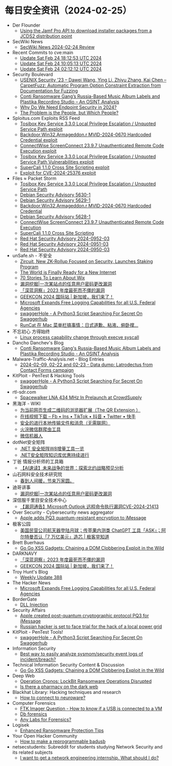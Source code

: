 # 每日安全资讯（2024-02-25）

- Der Flounder
  - [Using the Jamf Pro API to download installer packages from a JCDS2 distribution point](https://derflounder.wordpress.com/2024/02/24/using-the-jamf-pro-api-to-download-installer-packages-from-a-jcds2-distribution-point/)
- SecWiki News
  - [SecWiki News 2024-02-24 Review](http://www.sec-wiki.com/?2024-02-24)
- Recent Commits to cve:main
  - [Update Sat Feb 24 18:12:53 UTC 2024](https://github.com/trickest/cve/commit/cef375b2f6c560dff408351dd0f3f57c87937324)
  - [Update Sat Feb 24 10:05:13 UTC 2024](https://github.com/trickest/cve/commit/689f77035e9d63ca1938ddb6728a1be18e8eb876)
  - [Update Sat Feb 24 02:12:12 UTC 2024](https://github.com/trickest/cve/commit/13cc05e820e38b440522a4fda7cc060b3158fab8)
- Security Boulevard
  - [USENIX Security ’23 – Dawei Wang, Ying Li, Zhiyu Zhang, Kai Chen – CarpetFuzz: Automatic Program Option Constraint Extraction from Documentation for Fuzzing](https://securityboulevard.com/2024/02/usenix-security-23-dawei-wang-ying-li-zhiyu-zhang-kai-chen-carpetfuzz-automatic-program-option-constraint-extraction-from-documentation-for-fuzzing/)
  - [Conti Ransomware Gang’s Russia-Based Music Album Labels and Plastika Recording Studio – An OSINT Analysis](https://securityboulevard.com/2024/02/conti-ransomware-gangs-russia-based-music-album-labels-and-plastika-recording-studio-an-osint-analysis/)
  - [Why Do We Need Endpoint Security in 2024?](https://securityboulevard.com/2024/02/why-do-we-need-endpoint-security-in-2024/)
  - [The Problem is the People, but Which People?](https://securityboulevard.com/2024/02/the-problem-is-the-people-but-which-people/)
- Sploitus.com Exploits RSS Feed
  - [Tosibox Key Service 3.3.0 Local Privilege Escalation / Unquoted Service Path exploit](https://sploitus.com/exploit?id=PACKETSTORM:177260&utm_source=rss&utm_medium=rss)
  - [Backdoor.Win32.Armageddon.r MVID-2024-0670 Hardcoded Credential exploit](https://sploitus.com/exploit?id=PACKETSTORM:177257&utm_source=rss&utm_medium=rss)
  - [ConnectWise ScreenConnect 23.9.7 Unauthenticated Remote Code Execution exploit](https://sploitus.com/exploit?id=PACKETSTORM:177255&utm_source=rss&utm_medium=rss)
  - [Tosibox Key Service 3.3.0 Local Privilege Escalation / Unquoted Service Path Vulnerabilities exploit](https://sploitus.com/exploit?id=1337DAY-ID-39358&utm_source=rss&utm_medium=rss)
  - [SuperCali 1.1.0 Cross Site Scripting exploit](https://sploitus.com/exploit?id=PACKETSTORM:177254&utm_source=rss&utm_medium=rss)
  - [Exploit for CVE-2024-25376 exploit](https://sploitus.com/exploit?id=B974132F-A70F-5E1B-94E9-C2BC205DC33A&utm_source=rss&utm_medium=rss)
- Files ≈ Packet Storm
  - [Tosibox Key Service 3.3.0 Local Privilege Escalation / Unquoted Service Path](https://packetstormsecurity.com/files/177260/ZSL-2024-5812.txt)
  - [Debian Security Advisory 5630-1](https://packetstormsecurity.com/files/177259/dsa-5630-1.txt)
  - [Debian Security Advisory 5629-1](https://packetstormsecurity.com/files/177258/dsa-5629-1.txt)
  - [Backdoor.Win32.Armageddon.r MVID-2024-0670 Hardcoded Credential](https://packetstormsecurity.com/files/177257/MVID-2024-0670.txt)
  - [Debian Security Advisory 5628-1](https://packetstormsecurity.com/files/177256/dsa-5628-1.txt)
  - [ConnectWise ScreenConnect 23.9.7 Unauthenticated Remote Code Execution](https://packetstormsecurity.com/files/177255/connectwise_screenconnect_rce_cve_2024_1709.rb.txt)
  - [SuperCali 1.1.0 Cross Site Scripting](https://packetstormsecurity.com/files/177254/supercali110-xss.txt)
  - [Red Hat Security Advisory 2024-0952-03](https://packetstormsecurity.com/files/177253/RHSA-2024-0952-03.txt)
  - [Red Hat Security Advisory 2024-0951-03](https://packetstormsecurity.com/files/177252/RHSA-2024-0951-03.txt)
  - [Red Hat Security Advisory 2024-0950-03](https://packetstormsecurity.com/files/177251/RHSA-2024-0950-03.txt)
- unSafe.sh - 不安全
  - [Zircuit, New ZK-Rollup Focused on Security, Launches Staking Program](https://buaq.net/go-224156.html)
  - [The World is Finally Ready for a New Internet](https://buaq.net/go-224158.html)
  - [70 Stories To Learn About Wix](https://buaq.net/go-224157.html)
  - [漏洞挖掘|一次某站点的任意用户密码更改漏洞](https://buaq.net/go-224160.html)
  - [「深蓝洞察」2023 年度最死而不僵的漏洞](https://buaq.net/go-224149.html)
  - [GEEKCON 2024 国际站 | 新加坡，我们来了！](https://buaq.net/go-224150.html)
  - [Microsoft Expands Free Logging Capabilities for all U.S. Federal Agencies](https://buaq.net/go-224144.html)
  - [swaggerHole - A Python3 Script Searching For Secret On Swaggerhub](https://buaq.net/go-224143.html)
  - [RunCat 在 Mac 菜单栏搞事情：日式道歉、粘液、俯卧撑…](https://buaq.net/go-224142.html)
- 不忘初心 方得始终
  - [Linux process capability change through execve syscall](http://terenceli.github.io/%E6%8A%80%E6%9C%AF/2024/02/24/cap-change-execve)
- Dancho Danchev's Blog
  - [Conti Ransomware Gang's Russia-Based Music Album Labels and Plastika Recording Studio - An OSINT Analysis](https://ddanchev.blogspot.com/2024/02/conti-ransomware-gangs-russia-based.html)
- Malware-Traffic-Analysis.net - Blog Entries
  - [2024-02-09, 02-22 and 02-23 - Data dump: Latrodectus from Contact Forms campaign](https://www.malware-traffic-analysis.net/2024/02/23/index.html)
- KitPloit - PenTest &amp; Hacking Tools
  - [swaggerHole - A Python3 Script Searching For Secret On Swaggerhub](http://www.kitploit.com/2024/02/swaggerhole-python3-script-searching.html)
- rtl-sdr.com
  - [Spacewalker LNA 434 MHz In Prelaunch at CrowdSupply](https://www.rtl-sdr.com/spacewalker-lna-434-mhz-in-prelaunch-at-crowdsupply/)
- 黑海洋 - WIKI
  - [为当前网页生成二维码的浏览器扩展（The QR Extension ）](https://blog.upx8.com/4073)
  - [在线视频下载 – Fb • Ins • TikTok • 抖音 • Twitter • 快手](https://blog.upx8.com/4072)
  - [安全的进行本地传输文件和消息（无需联网）](https://blog.upx8.com/4070)
  - [火浣微信群爬虫工具](https://blog.upx8.com/4069)
  - [微信机器人](https://blog.upx8.com/4068)
- dotNet安全矩阵
  - [.NET 安全矩阵W8增量工具一览](https://mp.weixin.qq.com/s?__biz=MzUyOTc3NTQ5MA==&mid=2247490801&idx=1&sn=e74792301ec04311e89cb18790124aab&chksm=fa5ab21ccd2d3b0af5d15567c5f06bb59b582f71fce4a2db0646f118f37fcf11d117cb62480a&scene=58&subscene=0#rd)
  - [.NET安全矩阵知识库优惠持续进行](https://mp.weixin.qq.com/s?__biz=MzUyOTc3NTQ5MA==&mid=2247490801&idx=2&sn=ffcb7b583f27f908a5a256f21cd33c08&chksm=fa5ab21ccd2d3b0ad9fb07854006cd3089d4b95a9064dd79130c50dafeb21c886cbde4dfff93&scene=58&subscene=0#rd)
- 丁爸 情报分析师的工具箱
  - [【AI速读】未来战争的世界：探索北约战略预见分析](https://mp.weixin.qq.com/s?__biz=MzI2MTE0NTE3Mw==&mid=2651142350&idx=1&sn=34331567dda960ee2e60c82ea0cc48c6&chksm=f1af4ff4c6d8c6e24393dfa75774e0312940f89f1ff138376f73ab51daa00bb4e5ca46a13572&scene=58&subscene=0#rd)
- 山石网科安全技术研究院
  - [春到人间暖，节来万家圆。](https://mp.weixin.qq.com/s?__biz=MzUzMDUxNTE1Mw==&mid=2247504948&idx=1&sn=5849eed7f64ee9aa414626b1f6d6db11&chksm=fa52018acd25889cdecd600f04c76b53989b602e1a248c59740724b77c3e3ad465019044cce9&scene=58&subscene=0#rd)
- 迪哥讲事
  - [漏洞挖掘|一次某站点的任意用户密码更改漏洞](https://mp.weixin.qq.com/s?__biz=MzIzMTIzNTM0MA==&mid=2247493616&idx=1&sn=64370cfcc3e5436519f5ead1e91b0781&chksm=e8a5ed93dfd264851d23f7edb753be7d0a20ff2cbdb1bd738ccdef7f04f48474eb3cf440327d&scene=58&subscene=0#rd)
- 深信服千里目安全技术中心
  - [【漏洞通告】Microsoft Outlook 远程命令执行漏洞CVE-2024-21413](https://mp.weixin.qq.com/s?__biz=Mzg2NjgzNjA5NQ==&mid=2247522161&idx=1&sn=a972b86a73c67766c6fbdd8d20d523ee&chksm=ce461c61f93195774f0d7d884e9478817274bca8370d6504a3fd63e4971407b0022629c8c4cb&scene=58&subscene=0#rd)
- Over Security - Cybersecurity news aggregator
  - [Apple adds PQ3 quantum-resistant encryption to iMessage](https://www.bleepingcomputer.com/news/security/apple-adds-pq3-quantum-resistant-encryption-to-imessage/)
- 极客公园
  - [美国民营公司航天器登陆月球；传苹果内测类 ChatGPT 工具「ASK」；阿尔特曼否认「7 万亿美元」造芯 | 极客早知道](https://mp.weixin.qq.com/s?__biz=MTMwNDMwODQ0MQ==&mid=2653034135&idx=1&sn=52456d2e33601f0294b54df7d4755af7&chksm=7e576b214920e2371ef13359f9ba23d4aea7800c672c882827d97230e35893a6f9670200ebf6&scene=58&subscene=0#rd)
- Brett Buerhaus
  - [Go Go XSS Gadgets: Chaining a DOM Clobbering Exploit in the Wild](https://buer.haus/2024/02/23/go-go-xss-gadgets-chaining-a-dom-clobbering-exploit-in-the-wild/)
- DARKNAVY
  - [「深蓝洞察」2023 年度最死而不僵的漏洞](https://mp.weixin.qq.com/s?__biz=MzkyMjM5MTk3NQ==&mid=2247485358&idx=1&sn=a78f49fc08e3654bc528a22c3fcd60d0&chksm=c1f44366f683ca7037d368a423f338cf1b691598bd37b1f07ad3ca83a105e0b3d01267a0e408&scene=58&subscene=0#rd)
  - [GEEKCON 2024 国际站 | 新加坡，我们来了！](https://mp.weixin.qq.com/s?__biz=MzkyMjM5MTk3NQ==&mid=2247485358&idx=2&sn=2940534ffa7845b3f94554c370f2a583&chksm=c1f44366f683ca705f81468f2c0615245b76852cf94f66d1783078433d78358c0fa4f16b627c&scene=58&subscene=0#rd)
- Troy Hunt's Blog
  - [Weekly Update 388](https://www.troyhunt.com/weekly-update-388/)
- The Hacker News
  - [Microsoft Expands Free Logging Capabilities for all U.S. Federal Agencies](https://thehackernews.com/2024/02/microsoft-expands-free-logging.html)
- BorderGate
  - [DLL Injection](https://www.bordergate.co.uk/dll-injection/)
- Security Affairs
  - [Apple created post-quantum cryptographic protocol PQ3 for iMessage](https://securityaffairs.com/159543/security/post-quantum-cryptographic-protocol-pq3.html)
  - [Russian hacker is set to face trial for the hack of a local power grid](https://securityaffairs.com/159536/hacking/cyber-attack-power-plant-russia-hacker.html)
- KitPloit - PenTest Tools!
  - [swaggerHole - A Python3 Script Searching For Secret On Swaggerhub](http://www.kitploit.com/2024/02/swaggerhole-python3-script-searching.html)
- Information Security
  - [Best way to easily analyze sysmom/security event logs of incident/breach?](https://www.reddit.com/r/Information_Security/comments/1ayzoxd/best_way_to_easily_analyze_sysmomsecurity_event/)
- Technical Information Security Content & Discussion
  - [Go Go XSS Gadgets: Chaining a DOM Clobbering Exploit in the Wild](https://www.reddit.com/r/netsec/comments/1ayziu5/go_go_xss_gadgets_chaining_a_dom_clobbering/)
- Deep Web
  - [Operation Cronos: LockBit Ransomware Operations Disrupted](https://www.reddit.com/r/deepweb/comments/1ayuybv/operation_cronos_lockbit_ransomware_operations/)
  - [Is there a pharmacy on the dark web](https://www.reddit.com/r/deepweb/comments/1aytxdh/is_there_a_pharmacy_on_the_dark_web/)
- Blackhat Library: Hacking techniques and research
  - [How to connect to neuroware?](https://www.reddit.com/r/blackhat/comments/1ayhspq/how_to_connect_to_neuroware/)
- Computer Forensics
  - [FTK Imager Question - How to know if a USB is connected to a VM](https://www.reddit.com/r/computerforensics/comments/1az3pwq/ftk_imager_question_how_to_know_if_a_usb_is/)
  - [Db forensics](https://www.reddit.com/r/computerforensics/comments/1ayu078/db_forensics/)
  - [Any Labs for Forensics?](https://www.reddit.com/r/computerforensics/comments/1aymyim/any_labs_for_forensics/)
- Logisek
  - [Enhanced Ransomware Protection Tips](https://logisek.com/blog/ransomware-protection-tips/?utm_source=rss&utm_medium=rss&utm_campaign=enhanced-ransomware-protection-tips)
- Your Open Hacker Community
  - [How to make a reprogrammable badusb](https://www.reddit.com/r/HowToHack/comments/1ayijqw/how_to_make_a_reprogrammable_badusb/)
- netsecstudents: Subreddit for students studying Network Security and its related subjects
  - [I want to get a network engineering internship. What should I do?](https://www.reddit.com/r/netsecstudents/comments/1az5dqc/i_want_to_get_a_network_engineering_internship/)
